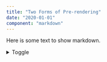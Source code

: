```yaml
---
title: "Two Forms of Pre-rendering"
date: "2020-01-01"
component: "markdown"
---
```


Here is some text to show markdown.

<details>
    <summary> Toggle </summary>
    Hello
</details>